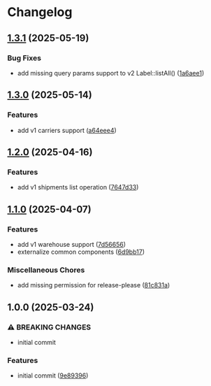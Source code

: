 # Changelog

## [1.3.1](https://github.com/compwright/shipstation-php/compare/v1.3.0...v1.3.1) (2025-05-19)


### Bug Fixes

* add missing query params support to v2 Label::listAll() ([1a6aee1](https://github.com/compwright/shipstation-php/commit/1a6aee192d779413f3e4698f092ee71a3102c51b))

## [1.3.0](https://github.com/compwright/shipstation-php/compare/v1.2.0...v1.3.0) (2025-05-14)


### Features

* add v1 carriers support ([a64eee4](https://github.com/compwright/shipstation-php/commit/a64eee48cee7db650d34b52fd413e3424a1c68ee))

## [1.2.0](https://github.com/compwright/shipstation-php/compare/v1.1.0...v1.2.0) (2025-04-16)


### Features

* add v1 shipments list operation ([7647d33](https://github.com/compwright/shipstation-php/commit/7647d3385b1d5da10cd32d481f5f2bc998a54d6c))

## [1.1.0](https://github.com/compwright/shipstation-php/compare/v1.0.0...v1.1.0) (2025-04-07)


### Features

* add v1 warehouse support ([7d56656](https://github.com/compwright/shipstation-php/commit/7d56656d8949f1a2891d96863da51be61c98e895))
* externalize common components ([6d9bb17](https://github.com/compwright/shipstation-php/commit/6d9bb176037c7b608e9037ee846c462db9d36cbe))


### Miscellaneous Chores

* add missing permission for release-please ([81c831a](https://github.com/compwright/shipstation-php/commit/81c831abb059a0a6126b5cc390d4eec1d13959a1))

## 1.0.0 (2025-03-24)


### ⚠ BREAKING CHANGES

* initial commit

### Features

* initial commit ([9e89396](https://github.com/compwright/shipstation-php/commit/9e8939614c7d68081cd5bcf7fb344b42aaafa507))
